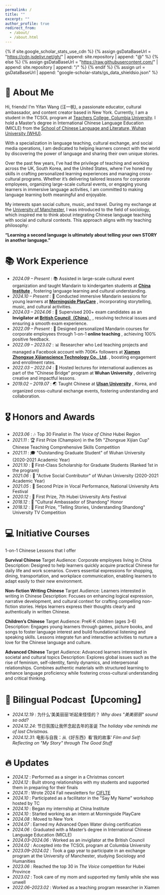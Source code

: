```yaml
---
permalink: /
title: ""
excerpt: ""
author_profile: true
redirect_from: 
  - /about/
  - /about.html
---
```

{% if site.google_scholar_stats_use_cdn %}
{% assign gsDataBaseUrl = "https://cdn.jsdelivr.net/gh/" | append: site.repository | append: "@" %}
{% else %}
{% assign gsDataBaseUrl = "https://raw.githubusercontent.com/" | append: site.repository | append: "/" %}
{% endif %}
{% assign url = gsDataBaseUrl | append: "google-scholar-stats/gs_data_shieldsio.json" %}

<span class='anchor' id='about-me'></span>

# 🐩 About Me

Hi, friends! I’m Yifan Wang (汪一帆), a passionate educator, cultural ambassador, and content creator based in New York. Currently, I am a student in the TCSOL program at [Teachers College, Columbia University](https://www.tc.columbia.edu/). I hold a Master’s degree in International Chinese Language Education (MICLE) from the [School of Chinese Language and Literature, Wuhan University (WHU)](https://chinese.whu.edu.cn/).

With a specialization in language teaching, cultural exchange, and social media operations, I am dedicated to helping learners connect with the world by discovering the power of language and sharing their own unique stories.

Over the past few years, I’ve had the privilege of teaching and working across the UK, South Korea, and the United States, where I’ve honed my skills in crafting personalized learning experiences and managing cross-cultural programs. Whether it’s delivering tailored lessons for corporate employees, organizing large-scale cultural events, or engaging young learners in immersive language activities, I am committed to making language learning both meaningful and enjoyable.

My interests span social culture, music, and travel. During my exchange at the [University of Manchester](https://www.manchester.ac.uk/), I was introduced to the field of sociology, which inspired me to think about integrating Chinese language teaching with social and cultural contexts. This approach aligns with my teaching philosophy:

**“Learning a second language is ultimately about telling your own STORY in another language.”**

# 📚 Work Experience

* *2024.09 – Present* :  📚 Assisted in large-scale cultural event organization and taught Mandarin to kindergarten students at  **[China Institute](https://chinainstitute.org/)** , fostering language learning and cultural understanding.
* *2024.10 – Present* :  👶 Conducted immersive Mandarin sessions for young learners at  **[Morningside PlayCare](https://morningsideplaycare.com/)** , incorporating storytelling, music, and cultural activities.
* *2024.03 – 2024.06* :  💼 Supervised 200+ exam candidates as an  **Invigilator at [British Council（China）](https://www.britishcouncil.cn/en)** , resolving technical issues and ensuring a smooth exam experience.
* *2022.09 – Present* :  🌟 Designed personalized Mandarin courses for corporate employees through 1-on-1  **online teaching** , achieving 100% positive feedback.
* *2022.09 – 2023.02* :  📊 Researcher who Led teaching projects and managed a Facebook account with 700K+ followers at  **[Xiamen Zhongxue Xijianscience Technology Co., Ltd](https://www.facebook.com/chinlingochinese).** , boosting engagement and enrollment rates.
* *2022.03 – 2022.04* :  🎥 Hosted lectures for international audiences as part of the "Chinese Bridge" program at  **Wuhan University** , delivering creative and impactful lessons.
* *2019.02 – 2019.07* :  🌏 Taught Chinese at  **[Ulsan University](https://china.ulsan.ac.kr/china)** , Korea, and organized cross-cultural exchange events, fostering understanding and collaboration.

# 🎖 Honors and Awards

- *2023.06* : 🎶 Top 30 Finalist in *The Voice of China* Hubei Region
- *2021.11* : 🏆 First Prize (Champion) in the 5th "Zhongxue Xijian Cup" Chinese Teaching Comprehensive Skills Competition
- *2021.11* : 🎓 "Outstanding Graduate Student" of Wuhan University (2020-2021 Academic Year)
- *2021.10* : 🥇 First-Class Scholarship for Graduate Students (Ranked 1st in the program)
- *2021.06* : 🌟 "Active Social Contributor" of Wuhan University (2020-2021 Academic Year)
- *2021.05* : 🎤 Second Prize in Vocal Performance, National University Arts Festival
- *2020.12* : 🌟 First Prize, 7th Hubei University Arts Festival
- *2018.12* : 🥇 "Cultural Ambassador of Shandong" Honor
- *2018.12* : 📖 First Prize, "Telling Stories, Understanding Shandong" University TV Competition

# 💻 Initiative Courses

1-on-1 Chinese Lessons that I offer

**Survival Chinese**
Target Audience: Corporate employees living in China
Description: Designed to help learners quickly acquire practical Chinese for daily life and work scenarios. Covers essential expressions for shopping, dining, transportation, and workplace communication, enabling learners to adapt easily to their new environment.

**Non-fiction Writing Chinese**
Target Audience: Learners interested in writing in Chinese
Description: Focuses on enhancing logical expression, narrative development, and cultural context for crafting compelling non-fiction stories. Helps learners express their thoughts clearly and authentically in written Chinese.

**Children’s Chinese**
Target Audience: PreK-K children (ages 3-6)
Description: Engages young learners through games, picture books, and songs to foster language interest and build foundational listening and speaking skills. Lessons integrate fun and interactive activities to nurture a love for the Chinese language and culture.

**Advanced Chinese**
Target Audience: Advanced learners interested in societal and cultural topics
Description: Explores global issues such as the rise of feminism, self-identity, family dynamics, and interpersonal relationships. Combines authentic materials with structured learning to enhance language proficiency while fostering cross-cultural understanding and critical thinking.

# 💬 Bilingual Podcast【Upcoming】

* *2024.12.19* : 为什么‘美美丽丽’听起来怪怪的？ *Why does "美美丽丽" sound so odd?*
* *2024.12.24*: 节日氛围让我怀念起去年的圣诞 *The holiday vibe reminds me of last Christmas.*
* *2024.12.31*: 电影与自我：从《好东西》看‘我的故事’ *Film and Self: Reflecting on "My Story" through *The Good Stuff**

# 🔥 Updates

* *2024.12* : Performed as a singer in a Christmas concert
* *2024.12* : Built strong relationships with my students and supported them in preparing for their finals
* *2024.11* : Wrote 2024 Fall newsletters for [CIFLTE](https://www.tc.columbia.edu/arts-and-humanities/tcsol-certificate/)
* *2024.10* : Participated as a facilitator in the "Say My Name" workshop hosted by TC
* *2024.10* : Began my internship at China Institute
* *2024.10* : Started working as an intern at Morningside PlayCare
* *2024.08* : Moved to New York
* *2024.07* : Earned my Advanced Open Water diving certification
* *2024.06* : Graduated with a Master’s degree in International Chinese Language Education (MICLE)
* *2024.03–2024.06* : Worked as an invigilator at the British Council
* *2024.02* : Accepted into the TCSOL program at Columbia University
* *2023.09–2024.02* : Took a gap year to participate in an exchange program at the University of Manchester, studying Sociology and Humanities
* *2023.06* : Reached the top 30 in *The Voice* competition for Hubei Province
* *2023.02* : Took care of my mom and supported my family while she was unwell
* *2022.06–2023.02* : Worked as a teaching program researcher in Xiamen
